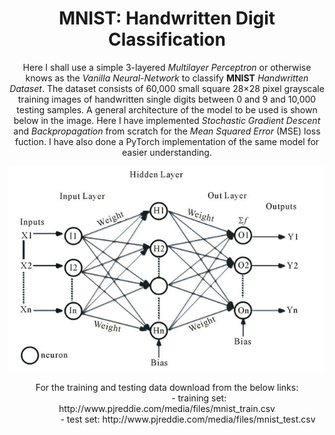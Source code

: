 # <div align='center' >MNIST: Handwritten Digit Classification<div>

 <div align='center'> Here I shall use a simple 3-layered <i>Multilayer Perceptron</i> or otherwise knows as the <i>Vanilla Neural-Network</i> to classify <b>MNIST</b> <i>Handwritten Dataset</i>. The dataset consists of 60,000 small square 28×28 pixel grayscale training images of handwritten single digits between 0 and 9 and 10,000 testing samples. A general architecture of the model to be used is shown below in the image. Here I have implemented <i>Stochastic Gradient Descent</i> and <i>Backpropagation</i> from scratch for the <i>Mean Squared Error</i> (MSE) loss fuction. I have also done a PyTorch implementation of the same model for easier understanding.</div> 


<p align='center'><img src=./qModel.jpg></p>
<p align='center'>
For the training and testing data download from the below links:<br>
&nbsp; &nbsp; &nbsp; &nbsp; &nbsp; &nbsp; &nbsp; &nbsp; &nbsp; &nbsp; &nbsp; &nbsp; &nbsp; - training set: http://www.pjreddie.com/media/files/mnist_train.csv<br>
&nbsp; &nbsp; &nbsp; &nbsp; &nbsp;  &nbsp; &nbsp; &nbsp; &nbsp;- test set: http://www.pjreddie.com/media/files/mnist_test.csv
</p>

